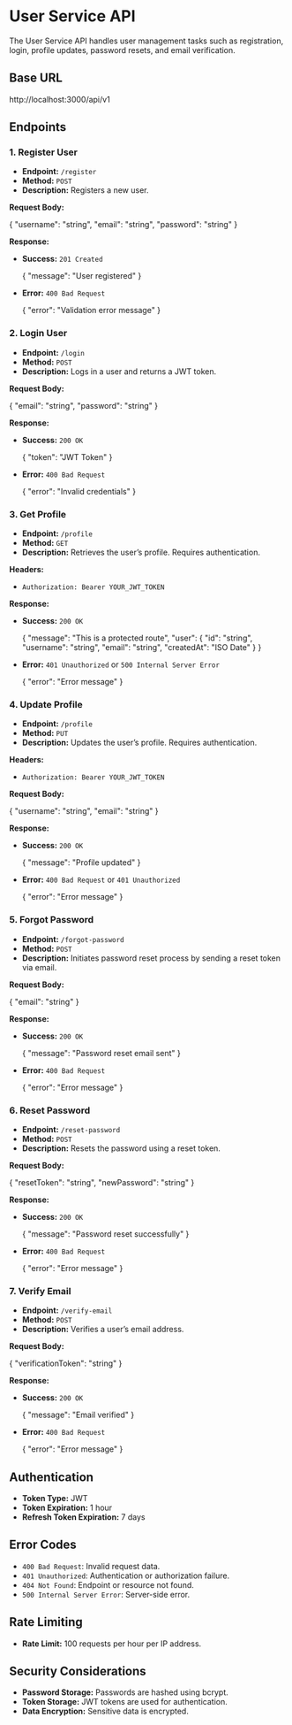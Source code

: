 # User Service API

The User Service API handles user management tasks such as registration, login, profile updates, password resets, and email verification.

## Base URL

http://localhost:3000/api/v1

## Endpoints

### 1. Register User

- **Endpoint:** `/register`
- **Method:** `POST`
- **Description:** Registers a new user.

**Request Body:**

{
"username": "string",
"email": "string",
"password": "string"
}

**Response:**

- **Success:** `201 Created`

  {
  "message": "User registered"
  }

- **Error:** `400 Bad Request`

  {
  "error": "Validation error message"
  }

### 2. Login User

- **Endpoint:** `/login`
- **Method:** `POST`
- **Description:** Logs in a user and returns a JWT token.

**Request Body:**

{
"email": "string",
"password": "string"
}

**Response:**

- **Success:** `200 OK`

  {
  "token": "JWT Token"
  }

- **Error:** `400 Bad Request`

  {
  "error": "Invalid credentials"
  }

### 3. Get Profile

- **Endpoint:** `/profile`
- **Method:** `GET`
- **Description:** Retrieves the user’s profile. Requires authentication.

**Headers:**

- `Authorization: Bearer YOUR_JWT_TOKEN`

**Response:**

- **Success:** `200 OK`

  {
  "message": "This is a protected route",
  "user": {
  "id": "string",
  "username": "string",
  "email": "string",
  "createdAt": "ISO Date"
  }
  }

- **Error:** `401 Unauthorized` or `500 Internal Server Error`

  {
  "error": "Error message"
  }

### 4. Update Profile

- **Endpoint:** `/profile`
- **Method:** `PUT`
- **Description:** Updates the user’s profile. Requires authentication.

**Headers:**

- `Authorization: Bearer YOUR_JWT_TOKEN`

**Request Body:**

{
"username": "string",
"email": "string"
}

**Response:**

- **Success:** `200 OK`

  {
  "message": "Profile updated"
  }

- **Error:** `400 Bad Request` or `401 Unauthorized`

  {
  "error": "Error message"
  }

### 5. Forgot Password

- **Endpoint:** `/forgot-password`
- **Method:** `POST`
- **Description:** Initiates password reset process by sending a reset token via email.

**Request Body:**

{
"email": "string"
}

**Response:**

- **Success:** `200 OK`

  {
  "message": "Password reset email sent"
  }

- **Error:** `400 Bad Request`

  {
  "error": "Error message"
  }

### 6. Reset Password

- **Endpoint:** `/reset-password`
- **Method:** `POST`
- **Description:** Resets the password using a reset token.

**Request Body:**

{
"resetToken": "string",
"newPassword": "string"
}

**Response:**

- **Success:** `200 OK`

  {
  "message": "Password reset successfully"
  }

- **Error:** `400 Bad Request`

  {
  "error": "Error message"
  }

### 7. Verify Email

- **Endpoint:** `/verify-email`
- **Method:** `POST`
- **Description:** Verifies a user’s email address.

**Request Body:**

{
"verificationToken": "string"
}

**Response:**

- **Success:** `200 OK`

  {
  "message": "Email verified"
  }

- **Error:** `400 Bad Request`

  {
  "error": "Error message"
  }

## Authentication

- **Token Type:** JWT
- **Token Expiration:** 1 hour
- **Refresh Token Expiration:** 7 days

## Error Codes

- `400 Bad Request`: Invalid request data.
- `401 Unauthorized`: Authentication or authorization failure.
- `404 Not Found`: Endpoint or resource not found.
- `500 Internal Server Error`: Server-side error.

## Rate Limiting

- **Rate Limit:** 100 requests per hour per IP address.

## Security Considerations

- **Password Storage:** Passwords are hashed using bcrypt.
- **Token Storage:** JWT tokens are used for authentication.
- **Data Encryption:** Sensitive data is encrypted.
